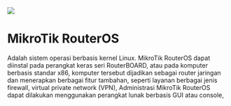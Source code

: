 <img src="https://drive.google.com/uc?export=view&id=1GsqTJNYcG0EkdD9IvUTn-meebUZmFsEG">

# MikroTik RouterOS
Adalah sistem operasi berbasis kernel Linux. MikroTik RouterOS dapat diinstal pada perangkat keras seri RouterBOARD, atau pada komputer berbasis standar x86, komputer tersebut dijadikan sebagai router jaringan dan menerapkan berbagai fitur tambahan, seperti layanan berbagai jenis firewall, virtual private network (VPN), Administrasi MikroTik RouterOS dapat dilakukan menggunakan perangkat lunak berbasis GUI atau console,
